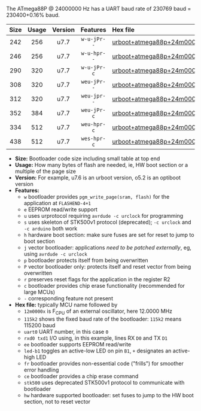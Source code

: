 The ATmega88P @ 24000000 Hz has a UART baud rate of 230769 baud = 230400+0.16% baud.

|Size|Usage|Version|Features|Hex file|
|:-:|:-:|:-:|:-:|:--|
|242|256|u7.7|`w-u-jPr--`|[urboot+atmega88p+24m0000x++230k4_uart0_rxd0_txd1_led+b5.hex](https://raw.githubusercontent.com/stefanrueger/urboot.hex/main/cores/minicore/atmega88p/external_oscillator/fcpu+24m0000_Hz/br++230k4_bps/urboot+atmega88p+24m0000x++230k4_uart0_rxd0_txd1_led+b5.hex)|
|246|256|u7.7|`w-u-hpr--`|[urboot+atmega88p+24m0000x++230k4_uart0_rxd0_txd1_led+b5_fr_hw.hex](https://raw.githubusercontent.com/stefanrueger/urboot.hex/main/cores/minicore/atmega88p/external_oscillator/fcpu+24m0000_Hz/br++230k4_bps/urboot+atmega88p+24m0000x++230k4_uart0_rxd0_txd1_led+b5_fr_hw.hex)|
|290|320|u7.7|`w-u-jPr-c`|[urboot+atmega88p+24m0000x++230k4_uart0_rxd0_txd1_led+b5_fr_ce.hex](https://raw.githubusercontent.com/stefanrueger/urboot.hex/main/cores/minicore/atmega88p/external_oscillator/fcpu+24m0000_Hz/br++230k4_bps/urboot+atmega88p+24m0000x++230k4_uart0_rxd0_txd1_led+b5_fr_ce.hex)|
|308|320|u7.7|`weu-jPr--`|[urboot+atmega88p+24m0000x++230k4_uart0_rxd0_txd1_ee_led+b5.hex](https://raw.githubusercontent.com/stefanrueger/urboot.hex/main/cores/minicore/atmega88p/external_oscillator/fcpu+24m0000_Hz/br++230k4_bps/urboot+atmega88p+24m0000x++230k4_uart0_rxd0_txd1_ee_led+b5.hex)|
|312|320|u7.7|`weu-jpr--`|[urboot+atmega88p+24m0000x++230k4_uart0_rxd0_txd1_ee_led+b5_fr.hex](https://raw.githubusercontent.com/stefanrueger/urboot.hex/main/cores/minicore/atmega88p/external_oscillator/fcpu+24m0000_Hz/br++230k4_bps/urboot+atmega88p+24m0000x++230k4_uart0_rxd0_txd1_ee_led+b5_fr.hex)|
|352|384|u7.7|`weu-jPr-c`|[urboot+atmega88p+24m0000x++230k4_uart0_rxd0_txd1_ee_led+b5_fr_ce.hex](https://raw.githubusercontent.com/stefanrueger/urboot.hex/main/cores/minicore/atmega88p/external_oscillator/fcpu+24m0000_Hz/br++230k4_bps/urboot+atmega88p+24m0000x++230k4_uart0_rxd0_txd1_ee_led+b5_fr_ce.hex)|
|334|512|u7.7|`weu-hpr-c`|[urboot+atmega88p+24m0000x++230k4_uart0_rxd0_txd1_ee_led+b5_fr_ce_hw.hex](https://raw.githubusercontent.com/stefanrueger/urboot.hex/main/cores/minicore/atmega88p/external_oscillator/fcpu+24m0000_Hz/br++230k4_bps/urboot+atmega88p+24m0000x++230k4_uart0_rxd0_txd1_ee_led+b5_fr_ce_hw.hex)|
|438|512|u7.7|`wes-hpr-c`|[urboot+atmega88p+24m0000x++230k4_uart0_rxd0_txd1_ee_led+b5_fr_ce_stk500_hw.hex](https://raw.githubusercontent.com/stefanrueger/urboot.hex/main/cores/minicore/atmega88p/external_oscillator/fcpu+24m0000_Hz/br++230k4_bps/urboot+atmega88p+24m0000x++230k4_uart0_rxd0_txd1_ee_led+b5_fr_ce_stk500_hw.hex)|

- **Size:** Bootloader code size including small table at top end
- **Usage:** How many bytes of flash are needed, ie, HW boot section or a multiple of the page size
- **Version:** For example, u7.6 is an urboot version, o5.2 is an optiboot version
- **Features:**
  + `w` bootloader provides `pgm_write_page(sram, flash)` for the application at `FLASHEND-4+1`
  + `e` EEPROM read/write support
  + `u` uses urprotocol requiring `avrdude -c urclock` for programming
  + `s` uses skeleton of STK500v1 protocol (deprecated); `-c urclock` and `-c arduino` both work
  + `h` hardware boot section: make sure fuses are set for reset to jump to boot section
  + `j` vector bootloader: applications *need to be patched externally*, eg, using `avrdude -c urclock`
  + `p` bootloader protects itself from being overwritten
  + `P` vector bootloader only: protects itself and reset vector from being overwritten
  + `r` preserves reset flags for the application in the register R2
  + `c` bootloader provides chip erase functionality (recommended for large MCUs)
  + `-` corresponding feature not present
- **Hex file:** typically MCU name followed by
  + `12m0000x` is F<sub>CPU</sub> of an external oscillator, here 12.0000 MHz
  + `115k2` shows the fixed baud rate of the bootloader: `115k2` means 115200 baud
  + `uart0` UART number, in this case `0`
  + `rxd0 txd1` I/O using, in this example, lines RX `D0` and TX `D1`
  + `ee` bootloader supports EEPROM read/write
  + `led-b1` toggles an active-low LED on pin `B1`, `+` designates an active-high LED
  + `fr` bootloader provides non-essential code ("frills") for smoother error handling
  + `ce` bootloader provides a chip erase command
  + `stk500` uses deprecated STK500v1 protocol to communicate with bootloader
  + `hw` hardware supported bootloader: set fuses to jump to the HW boot section, not to reset vector
